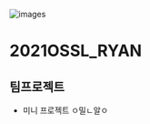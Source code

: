 ![images](https://user-images.githubusercontent.com/82192985/116636361-1eb36e00-a99c-11eb-8c5f-64e4530714d2.jpg)
# 2021OSSL_RYAN


## 팀프로젝트

* 미니 프로젝트
  ㅇ밀ㄴ알ㅇ
